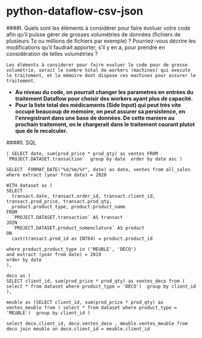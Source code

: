 # python-dataflow-csv-json

####I. Quels sont les éléments à considérer pour faire évoluer votre code afin qu’il puisse gérer de grosses volumétries de données (fichiers de plusieurs To ou millions de fichiers par exemple) ? Pourriez-vous décrire les modifications qu’il faudrait apporter, s’il y en a, pour prendre en considération de telles volumétries ?

``
Les éléments à considerer pour faire evoluer le code pour de grosse volumétrie, serait le nombre total de workers (machines) qui execute le traitement, et la mémoire dont dispose ces machines pour assurer le traitement. 
``

* **Au niveau du code, on pourrait changer les parametres en entrées du traitement Dataflow pour choisir des workers ayant plus de capacité.**
* **Pour la liste total des médicaments (Side Input) qui peut très vite occupé beaucoup de mémoire, on peut assurer sa persistence, en l'enregistrant dans une base de données. De cette maniere au prochain traitement, on le chargerait dans le traitement courant plutot que de le recalculer.**


####II. SQL

```mysql-sqlWITH all_sales AS
( SELECT date, sum(prod_price * prod_qty) as ventes FROM `PROJECT.DATASET.transaction`  group by date  order by date asc )

SELECT  FORMAT_DATE("%d/%m/%Y", date) as date, ventes from all_sales where extract (year from date) = 2020
```
```mysql-sql
WITH dataset as (
SELECT
  transact.date, transact.order_id, transact.client_id, transact.prod_price, transact.prod_qty,
  product.product_type, product.product_name
FROM
  `PROJECT.DATASET.transaction` AS transact
JOIN
  `PROJECT.DATASET.product_nomenclature` AS product
ON
  cast(transact.prod_id as INT64) = product.product_id

where product.product_type in ('MEUBLE', 'DECO')
and extract (year from date) = 2019
order by date
),

deco as (
SELECT client_id, sum(prod_price * prod_qty) as ventes_deco from ( select * from dataset where product_type = 'DECO')  group by client_id
),

meuble as (SELECT client_id, sum(prod_price * prod_qty) as ventes_meuble from ( select * from dataset where product_type = 'MEUBLE')  group by client_id )

select deco.client_id, deco.ventes_deco , meuble.ventes_meuble from deco join meuble on deco.client_id = meuble.client_id
```